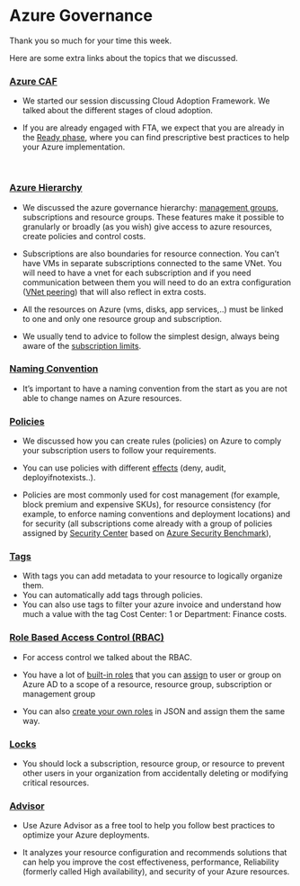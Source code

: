 # Azure Governance

Thank you so much for your time this week.

Here are some extra links about the topics that we discussed.

### [Azure CAF](https://aka.ms/caf) 

*	We started our session discussing Cloud Adoption Framework. We talked about the different stages of cloud adoption. 

*	If you are already engaged with FTA, we expect that you are already in the [Ready phase](https://docs.microsoft.com/en-us/azure/cloud-adoption-framework/ready/enterprise-scale/design-guidelines), where you can find prescriptive best practices to help your Azure implementation.

<br>

### [Azure Hierarchy](https://docs.microsoft.com/en-us/azure/cloud-adoption-framework/decision-guides/subscriptions/) 
*	We discussed the azure governance hierarchy: [management groups](https://docs.microsoft.com/en-us/azure/governance/management-groups/overview), subscriptions and resource groups. These features make it possible to granularly or broadly (as you wish) give access to azure resources, create policies and control costs. 

*	Subscriptions are also boundaries for resource connection. You can’t have VMs in separate subscriptions connected to the same VNet. You will need to have a vnet for each subscription and if you need communication between them you will need to do an extra configuration ([VNet peering](https://docs.microsoft.com/en-us/azure/virtual-network/virtual-network-peering-overview)) that will also reflect in extra costs.

* All the resources on Azure (vms, disks, app services,..) must be linked to one and only one resource group and subscription.

* We usually tend to advice to follow the simplest design, always being aware of the [subscription limits](https://docs.microsoft.com/en-us/azure/azure-resource-manager/management/azure-subscription-service-limits). 

### [Naming Convention](https://docs.microsoft.com/en-us/azure/cloud-adoption-framework/ready/azure-best-practices/resource-naming)
* It’s important to have a naming convention from the start as you are not able to change names on Azure resources.

### [Policies](https://docs.microsoft.com/en-us/azure/governance/policy/overview)
* We discussed how you can create rules (policies) on Azure to comply your subscription users to follow your requirements. 

* You can use policies with different [effects](https://docs.microsoft.com/en-us/azure/governance/policy/concepts/effects) (deny, audit, deployifnotexists..).

* Policies are most commonly used for cost management (for example, block premium and expensive SKUs), for resource consistency (for example, to enforce naming conventions and deployment locations) and for security (all subscriptions come already with a group of policies assigned by [Security Center](https://docs.microsoft.com/en-us/azure/security-center/security-center-introduction) based on [Azure Security Benchmark](https://docs.microsoft.com/en-us/azure/security-center/recommendations-reference)), 

### [Tags](https://docs.microsoft.com/en-us/azure/azure-resource-manager/management/tag-resources?tabs=json)
* With tags you can add metadata to your resource to logically organize them.
* You can automatically add tags through policies. 
* You can also use tags to filter your azure invoice and understand how much a value with the tag Cost Center: 1 or Department: Finance costs. 


### [Role Based Access Control (RBAC)](https://docs.microsoft.com/en-us/azure/role-based-access-control/overview)
* For access control we talked about the RBAC.

* You have a lot of [built-in roles](https://docs.microsoft.com/en-us/azure/role-based-access-control/built-in-roles) that you can [assign](https://docs.microsoft.com/en-us/azure/role-based-access-control/role-assignments-portal?tabs=current) to user or group on Azure AD to a scope of a resource, resource group, subscription or management group

* You can also [create your own roles](https://docs.microsoft.com/en-us/azure/role-based-access-control/custom-roles) in JSON and assign them the same way.

### [Locks](https://docs.microsoft.com/en-us/azure/azure-resource-manager/management/lock-resources?tabs=json)
* You should lock a subscription, resource group, or resource to prevent other users in your organization from accidentally deleting or modifying critical resources.

### [Advisor](https://docs.microsoft.com/en-us/azure/advisor/advisor-overview)
* Use Azure Advisor as a free tool to help you follow best practices to optimize your Azure deployments. 

* It analyzes your resource configuration and recommends solutions that can help you improve the cost effectiveness, performance, Reliability (formerly called High availability), and security of your Azure resources.
